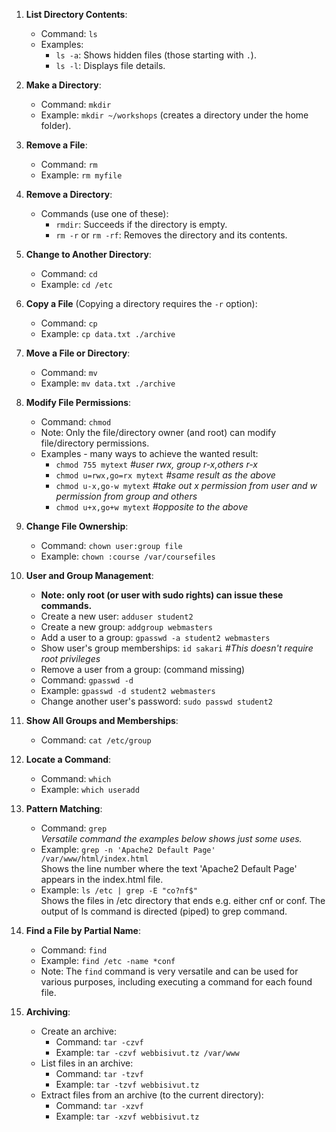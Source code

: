 

1. **List Directory Contents**:
   - Command: `ls`
   - Examples:
     - `ls -a`: Shows hidden files (those starting with `.`).
     - `ls -l`: Displays file details.

2. **Make a Directory**:
   - Command: `mkdir`
   - Example: `mkdir ~/workshops` (creates a directory under the home folder).

3. **Remove a File**:
   - Command: `rm`
   - Example: `rm myfile`

4. **Remove a Directory**:
   - Commands (use one of these):
     - `rmdir`: Succeeds if the directory is empty.
     - `rm -r` or `rm -rf`: Removes the directory and its contents.

5. **Change to Another Directory**:
   - Command: `cd`
   - Example: `cd /etc`

6. **Copy a File** (Copying a directory requires the `-r` option):
   - Command: `cp`
   - Example: `cp data.txt ./archive`

7. **Move a File or Directory**:
   - Command: `mv`
   - Example: `mv data.txt ./archive`

8. **Modify File Permissions**:
   - Command: `chmod`
   - Note: Only the file/directory owner (and root) can modify file/directory permissions. 
   - Examples - many ways to achieve the wanted result:
     - `chmod 755 mytext` _#user rwx, group r-x,others r-x_
     - `chmod u=rwx,go=rx mytext` _#same result as the above_
     - `chmod u-x,go-w mytext` _#take out x permission from user and w permission from group and others_
     - `chmod u+x,go+w mytext` _#opposite to the above_

9. **Change File Ownership**:
   - Command: `chown user:group file`
   - Example: `chown :course /var/coursefiles`

10. **User and Group Management**:  
    - **Note: only root (or user with sudo rights) can issue these commands.**
    - Create a new user: `adduser student2`
    - Create a new group: `addgroup webmasters`
    - Add a user to a group: `gpasswd -a student2 webmasters`
    - Show user's group memberships: `id sakari` _#This doesn't require root privileges_
    - Remove a user from a group: (command missing)
    - Command: `gpasswd -d`
    - Example: `gpasswd -d student2 webmasters`
    - Change another user's password: `sudo passwd student2`

2. **Show All Groups and Memberships**:
   - Command: `cat /etc/group`

3. **Locate a Command**:
   - Command: `which`
   - Example: `which useradd`

4. **Pattern Matching**:
   - Command: `grep`  
_Versatile command the examples below shows just some uses._ 
   - Example: `grep -n 'Apache2 Default Page' /var/www/html/index.html`  
Shows the line number where the text 'Apache2 Default Page' appears in the index.html file.  
   - Example: `ls /etc | grep -E "co?nf$"`  
 Shows the files in /etc directory that ends e.g. either cnf or conf. The output of ls command is directed (piped) to grep command.

5. **Find a File by Partial Name**:
   - Command: `find`
   - Example: `find /etc -name *conf`
   - Note: The `find` command is very versatile and can be used for various purposes, including executing a command for each found file.

6. **Archiving**:
   - Create an archive:
     - Command: `tar -czvf`
     - Example: `tar -czvf webbisivut.tz /var/www`
   - List files in an archive:
     - Command: `tar -tzvf`
     - Example: `tar -tzvf webbisivut.tz`
   - Extract files from an archive (to the current directory):
     - Command: `tar -xzvf`
     - Example: `tar -xzvf webbisivut.tz`

